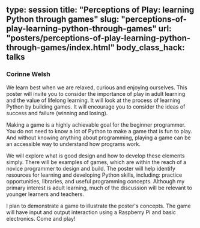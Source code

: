 type: session
title: "Perceptions of Play: learning Python through games"
slug: "perceptions-of-play-learning-python-through-games"
url: "posters/perceptions-of-play-learning-python-through-games/index.html"
body_class_hack: talks
---

### Corinne Welsh

We learn best when we are relaxed, curious and enjoying ourselves. This poster will invite you to consider the importance of play in adult learning and the value of lifelong learning. It will look at the process of learning Python by building games. It will encourage you to consider the ideas of success and failure (winning and losing).

Making a game is a highly achievable goal for the beginner programmer. You do not need to know a lot of Python to make a game that is fun to play. And without knowing anything about programming, playing a game can be an accessible way to understand how programs work.

We will explore what is good design and how to develop these elements simply. There will be examples of games, which are within the reach of a novice programmer to design and build. The poster will help identify resources for learning and developing Python skills, including: practice opportunities, libraries, and useful programming concepts. Although my primary interest is adult learning, much of the discussion will be relevant to younger learners and teachers.

I plan to demonstrate a game to illustrate the poster's concepts. The game will have input and output interaction using a Raspberry Pi and basic electronics. Come and play!